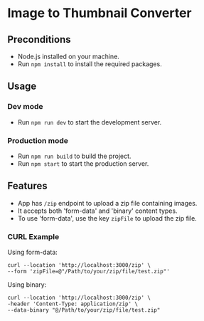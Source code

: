 # Image to Thumbnail Converter

## Preconditions
- Node.js installed on your machine.
- Run `npm install` to install the required packages.

## Usage

### Dev mode
- Run `npm run dev` to start the development server.
### Production mode
- Run `npm run build` to build the project.
- Run `npm start` to start the production server.

## Features
- App has `/zip` endpoint to upload a zip file containing images.
- It accepts both 'form-data' and 'binary' content types.
- To use 'form-data', use the key `zipFile` to upload the zip file.
### CURL Example
Using form-data:
```
curl --location 'http://localhost:3000/zip' \
--form 'zipFile=@"/Path/to/your/zip/file/test.zip"'
```
Using binary:
```
curl --location 'http://localhost:3000/zip' \
-header 'Content-Type: application/zip' \
--data-binary "@/Path/to/your/zip/file/test.zip"
```